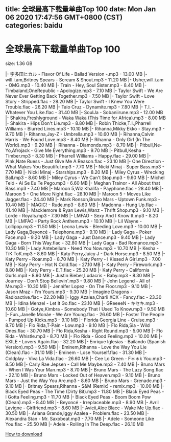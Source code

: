 
title: 全球最高下载量单曲Top 100
date: Mon Jan 06 2020 17:47:56 GMT+0800 (CST)    
categories: baidu
---

# 全球最高下载量单曲Top 100
size: 1.36 GB
 
 
|- 宇多田ヒカル - Flavor Of Life - Ballad Version -.mp3 - 13.00 MB
|- will.i.am,Britney Spears - Scream & Shout.mp3 - 11.20 MB
|- Usher,will.i.am - OMG.mp3 - 10.40 MB
|- Train - Hey, Soul Sister.mp3 - 8.40 MB
|- Timbaland,OneRepublic - Apologize.mp3 - 7.10 MB
|- Taylor Swift - We Are Never Ever Getting Back Together.mp3 - 7.50 MB
|- Taylor Swift - Love Story - Stripped.flac - 28.20 MB
|- Taylor Swift - I Knew You Were Trouble.flac - 26.20 MB
|- Taio Cruz - Dynamite.mp3 - 7.80 MB
|- T.I. - Whatever You Like.flac - 31.40 MB
|- SoulJa - Sobaniirune.mp3 - 12.00 MB
|- Shakira,Freshlyground - Waka Waka (This Time for Africa).mp3 - 8.00 MB
|- Shakira - Hips Don't Lie.mp3 - 8.80 MB
|- Robin Thicke,T.I.,Pharrell Williams - Blurred Lines.mp3 - 10.10 MB
|- Rihanna,Mikky Ekko - Stay.mp3 - 9.70 MB
|- Rihanna,Jay-Z - Umbrella.mp3 - 10.60 MB
|- Rihanna,Calvin Harris - We Found Love.mp3 - 8.40 MB
|- Rihanna - Only Girl (In The World).mp3 - 9.20 MB
|- Rihanna - Diamonds.mp3 - 8.70 MB
|- Pitbull,Ne-Yo,Afrojack - Give Me Everything.mp3 - 9.70 MB
|- Pitbull,Kesha - Timber.mp3 - 8.30 MB
|- Pharrell Williams - Happy.flac - 29.00 MB
|- P!nk,Nate Ruess - Just Give Me A Reason.flac - 23.10 MB
|- One Direction - What Makes You Beautiful.mp3 - 7.70 MB
|- Nicki Minaj - Super Bass.mp3 - 7.70 MB
|- Nicki Minaj - Starships.mp3 - 8.20 MB
|- Miley Cyrus - Wrecking Ball.mp3 - 8.60 MB
|- Miley Cyrus - We Can't Stop.mp3 - 9.60 MB
|- Michel Teló - Ai Se Eu Te Pego.mp3 - 6.60 MB
|- Meghan Trainor - All About that Bass.mp3 - 7.40 MB
|- Maroon 5,Wiz Khalifa - Payphone.flac - 28.40 MB
|- Maroon 5 - One More Night.flac - 28.10 MB
|- Maroon 5 - Moves Like Jagger.flac - 24.40 MB
|- Mark Ronson,Bruno Mars - Uptown Funk.mp3 - 10.40 MB
|- MAGIC! - Rude.mp3 - 8.60 MB
|- Madonna - Hung Up.flac - 41.40 MB
|- Macklemore & Ryan Lewis,Wanz - Thrift Shop.mp3 - 9.10 MB
|- Lorde - Royals.mp3 - 7.30 MB
|- LMFAO - Sexy And I Know It.mp3 - 8.20 MB
|- LMFAO - Party Rock Anthem.mp3 - 10.10 MB
|- Lil Wayne - Lollipop.mp3 - 11.50 MB
|- Leona Lewis - Bleeding Love.mp3 - 10.00 MB
|- Lady Gaga,Beyoncé - Telephone.mp3 - 9.10 MB
|- Lady Gaga - Poker Face.mp3 - 9.20 MB
|- Lady Gaga - Just Dance.mp3 - 9.40 MB
|- Lady Gaga - Born This Way.flac - 32.80 MB
|- Lady Gaga - Bad Romance.mp3 - 10.30 MB
|- Lady Antebellum - Need You Now.mp3 - 10.70 MB
|- Kesha - TiK ToK.mp3 - 8.60 MB
|- Katy Perry,Juicy J - Dark Horse.mp3 - 8.50 MB
|- Katy Perry - Roar.mp3 - 8.70 MB
|- Katy Perry - I Kissed A Girl.mp3 - 7.00 MB
|- Katy Perry - Hot N Cold.flac - 27.10 MB
|- Katy Perry - Firework.mp3 - 8.80 MB
|- Katy Perry - E.T.flac - 25.20 MB
|- Katy Perry - California Gurls.mp3 - 8.90 MB
|- Justin Bieber,Ludacris - Baby.mp3 - 8.30 MB
|- Journey - Don't Stop Believin'.mp3 - 9.80 MB
|- John Legend - All of Me.mp3 - 10.30 MB
|- Jennifer Lopez - On The Floor.mp3 - 9.10 MB
|- Jason Mraz - I'm Yours.mp3 - 9.30 MB
|- Imagine Dragons - Radioactive.flac - 22.20 MB
|- Iggy Azalea,Charli XCX - Fancy.flac - 23.30 MB
|- Idina Menzel - Let It Go.flac - 23.10 MB
|- GReeeeN - キセキ.mp3 - 10.60 MB
|- Gotye,Kimbra - Somebody That I Used To Know.mp3 - 9.50 MB
|- Fun.,Janelle Monáe - We Are Young.flac - 26.60 MB
|- Foster The People - Pumped Up Kicks.mp3 - 9.10 MB
|- Florida Georgia Line - Cruise.mp3 - 8.70 MB
|- Flo Rida,T-Pain - Low.mp3 - 9.10 MB
|- Flo Rida,Sia - Wild Ones.flac - 30.70 MB
|- Flo Rida,Kesha - Right Round.mp3 - 5.00 MB
|- Flo Rida - Whistle.mp3 - 8.70 MB
|- Flo Rida - Good Feeling.mp3 - 10.00 MB
|- EXILE - Lovers Again.flac - 32.20 MB
|- Enrique Iglesias - Bailando (Spanish Version).mp3 - 9.50 MB
|- Eminem,Rihanna - Love the Way You Lie (Clean).flac - 31.10 MB
|- Eminem - Lose Yourself.flac - 31.30 MB
|- Coldplay - Viva La Vida.flac - 26.60 MB
|- Cee Lo Green - F＊＊k You.mp3 - 8.50 MB
|- Carly Rae Jepsen - Call Me Maybe.mp3 - 7.40 MB
|- Bruno Mars - When I Was Your Man.mp3 - 8.70 MB
|- Bruno Mars - The Lazy Song.flac - 22.10 MB
|- Bruno Mars - Locked Out of Heaven.mp3 - 9.10 MB
|- Bruno Mars - Just the Way You Are.mp3 - 8.60 MB
|- Bruno Mars - Grenade.mp3 - 9.10 MB
|- Britney Spears,Rihanna - S&M (Remix) - remix.mp3 - 10.00 MB
|- Black Eyed Peas - The Time (Dirty Bit).mp3 - 11.80 MB
|- Black Eyed Peas - I Gotta Feeling.mp3 - 11.70 MB
|- Black Eyed Peas - Boom Boom Pow (Clean).mp3 - 8.40 MB
|- Beyoncé - Irreplaceable.mp3 - 8.90 MB
|- Avril Lavigne - Girlfriend.mp3 - 8.60 MB
|- Avicii,Aloe Blacc - Wake Me Up.flac - 30.50 MB
|- Ariana Grande,Iggy Azalea - Problem.flac - 23.50 MB
|- Alexandra Stan - Mr. Saxobeat.mp3 - 7.70 MB
|- Adele - Someone Like You.flac - 25.50 MB
|- Adele - Rolling In The Deep.flac - 26.10 MB

[How to download](https://bpcam.bemobtrk.com/go/2ceec3aa-1ca2-46d6-b9ff-aaa5c184517c?jno=125)